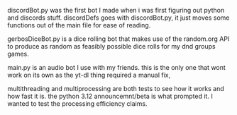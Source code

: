 discordBot.py was the first bot I made when i was first figuring out python and discords stuff. 
discordDefs goes with discordBot.py, it just moves some functions out of the main file for ease of reading.

gerbosDiceBot.py is a dice rolling bot that makes use of the random.org API to produce as random as feasibly possible dice rolls for my dnd groups games. 

main.py is an audio bot I use with my friends. this is the only one that wont work on its own as the yt-dl thing required a manual fix,

multithreading and multiprocessing are both tests to see how it works and how fast it is. the python 3.12 announcemnt/beta is what prompted it. I wanted to test the processing efficiency claims.
